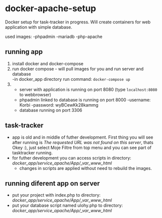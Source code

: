 # docker-apache-setup
Docker setup for task-tracker in progress. Will create containers for web application with simple database.

used images:
  -phpadmin
  -mariadb
  -php-apache

## running app
1. install docker and docker-compose
2. run docker compose - will pull images for you and run server and database  
    -in docker_app directory run command: `docker-compose up` 
3. - server with application is running on port 8080 (type `localhost:8080` to webbrowser)  
   - phpadmin linked to database is running on port 8000
      -username: Korbi
      -password: wyBCewKk28kammg
   - database running on port 3306

## task-tracker
  - app is old and in middle of futher development. First thing you will see after running is *The requested URL was not found on this server*, thats Okey :), just select Moje Filtre from top menu and you can see part of tasktracker running.
  - for futher development you can access scripts in directory: *docker_app/service_apache/App/_var_www_html*
    - changes in scripts are applied without need to rebuild the images.  
## running diferent app on server
  - put your project with index.php to directory: *docker_app/service_apache/App/_var_www_html*
  - put your database script named ulohy.php to directory: *docker_app/service_apache/App/_var_www_html*

